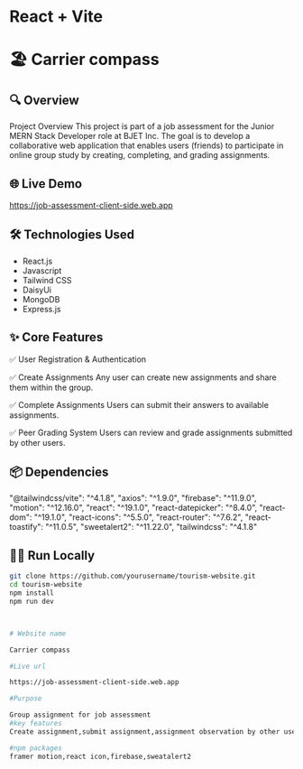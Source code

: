 # React + Vite
# 🏖️ Carrier compass

## 🔍 Overview
Project Overview 
This project is part of a job assessment for the Junior MERN Stack Developer role at BJET Inc. The goal is to develop a collaborative web application that enables users (friends) to participate in online group study by creating, completing, and grading assignments.


## 🌐 Live Demo
https://job-assessment-client-side.web.app

## 🛠️ Technologies Used
- React.js
- Javascript
- Tailwind CSS
- DaisyUi
- MongoDB
- Express.js

## ✨ Core Features
✅ User Registration & Authentication

✅ Create Assignments
Any user can create new assignments and share them within the group.

✅ Complete Assignments
Users can submit their answers to available assignments.

✅ Peer Grading System
Users can review and grade assignments submitted by other users.

## 📦 Dependencies
   "@tailwindcss/vite": "^4.1.8",
    "axios": "^1.9.0",
    "firebase": "^11.9.0",
    "motion": "^12.16.0",
    "react": "^19.1.0",
    "react-datepicker": "^8.4.0",
    "react-dom": "^19.1.0",
    "react-icons": "^5.5.0",
    "react-router": "^7.6.2",
    "react-toastify": "^11.0.5",
    "sweetalert2": "^11.22.0",
    "tailwindcss": "^4.1.8"



## 🧑‍💻 Run Locally

```bash
git clone https://github.com/yourusername/tourism-website.git
cd tourism-website
npm install
npm run dev



# Website name

Carrier compass

#Live url

https://job-assessment-client-side.web.app

#Purpose

Group assignment for job assessment
#key features
Create assignment,submit assignment,assignment observation by other user

#npm packages
framer motion,react icon,firebase,sweatalert2
